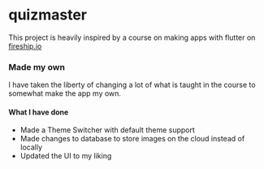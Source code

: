# quizmaster

This project is heavily inspired by a course on making apps with flutter on [fireship.io](https://fireship.io/)

### Made my own

I have taken the liberty of changing a lot of what is taught in the course to somewhat make the app my own.

#### What I have done

- Made a Theme Switcher with default theme support
- Made changes to database to store images on the cloud instead of locally
- Updated the UI to my liking
